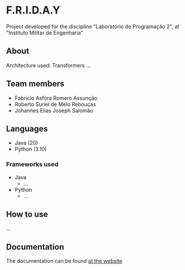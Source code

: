 # F.R.I.D.A.Y


Project developed for the discipline "Laboratório de Programação 2", at "Instituto Militar de Engenharia"

## About 

Architecture used: Transformers
...

## Team members

- Fabricio Asfora Romero Assunção
- Roberto Suriel de Melo Rebouças
- Johannes Elias Joseph Salomão
  
## Languages

- Java (20)
- Python (3.10)

### Frameworks used

- Java
  - ...
- Python
  - ...
 
## How to use
...

## Documentation

The documentation can be found [at the website](https://github.com/varad-comrad/Lab-Prog-2/wiki)
